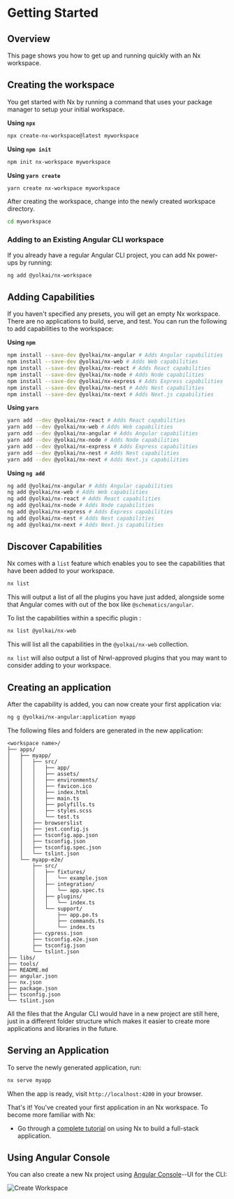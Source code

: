 # Getting Started

## Overview

This page shows you how to get up and running quickly with an Nx workspace.

## Creating the workspace

You get started with Nx by running a command that uses your package manager to setup your initial workspace.

**Using `npx`**

```bash
npx create-nx-workspace@latest myworkspace
```

**Using `npm init`**

```bash
npm init nx-workspace myworkspace
```

**Using `yarn create`**

```bash
yarn create nx-workspace myworkspace
```

After creating the workspace, change into the newly created workspace directory.

```bash
cd myworkspace
```

### Adding to an Existing Angular CLI workspace

If you already have a regular Angular CLI project, you can add Nx power-ups by running:

```bash
ng add @yolkai/nx-workspace
```

## Adding Capabilities

If you haven't specified any presets, you will get an empty Nx workspace. There are no applications to build, serve, and test. You can run the following to add capabilities to the workspace:

**Using `npm`**

```bash
npm install --save-dev @yolkai/nx-angular # Adds Angular capabilities
npm install --save-dev @yolkai/nx-web # Adds Web capabilities
npm install --save-dev @yolkai/nx-react # Adds React capabilities
npm install --save-dev @yolkai/nx-node # Adds Node capabilities
npm install --save-dev @yolkai/nx-express # Adds Express capabilities
npm install --save-dev @yolkai/nx-nest # Adds Nest capabilities
npm install --save-dev @yolkai/nx-next # Adds Next.js capabilities
```

**Using `yarn`**

```bash
yarn add --dev @yolkai/nx-react # Adds React capabilities
yarn add --dev @yolkai/nx-web # Adds Web capabilities
yarn add --dev @yolkai/nx-angular # Adds Angular capabilities
yarn add --dev @yolkai/nx-node # Adds Node capabilities
yarn add --dev @yolkai/nx-express # Adds Express capabilities
yarn add --dev @yolkai/nx-nest # Adds Nest capabilities
yarn add --dev @yolkai/nx-next # Adds Next.js capabilities
```

**Using `ng add`**

```bash
ng add @yolkai/nx-angular # Adds Angular capabilities
ng add @yolkai/nx-web # Adds Web capabilities
ng add @yolkai/nx-react # Adds React capabilities
ng add @yolkai/nx-node # Adds Node capabilities
ng add @yolkai/nx-express # Adds Express capabilities
ng add @yolkai/nx-nest # Adds Nest capabilities
ng add @yolkai/nx-next # Adds Next.js capabilities
```

## Discover Capabilities

Nx comes with a `list` feature which enables you to see the capabilities that have been added to your workspace.

```bash
nx list
```

This will output a list of all the plugins you have just added, alongside some that Angular comes with out of the box like `@schematics/angular`.

To list the capabilities within a specific plugin :

```bash
nx list @yolkai/nx-web
```

This will list all the capabilities in the `@yolkai/nx-web` collection.

`nx list` will also output a list of Nrwl-approved plugins that you may want to consider adding to your workspace.

## Creating an application

After the capability is added, you can now create your first application via:

```bash
ng g @yolkai/nx-angular:application myapp
```

The following files and folders are generated in the new application:

```treeview
<workspace name>/
├── apps/
│   ├── myapp/
│   │   ├── src/
│   │   │   ├── app/
│   │   │   ├── assets/
│   │   │   ├── environments/
│   │   │   ├── favicon.ico
│   │   │   ├── index.html
│   │   │   ├── main.ts
│   │   │   ├── polyfills.ts
│   │   │   ├── styles.scss
│   │   │   └── test.ts
│   │   ├── browserslist
│   │   ├── jest.config.js
│   │   ├── tsconfig.app.json
│   │   ├── tsconfig.json
│   │   ├── tsconfig.spec.json
│   │   └── tslint.json
│   └── myapp-e2e/
│       ├── src/
│       │   ├── fixtures/
│       │   │   └── example.json
│       │   ├── integration/
│       │   │   └── app.spec.ts
│       │   ├── plugins/
│       │   │   └── index.ts
│       │   └── support/
│       │       ├── app.po.ts
│       │       ├── commands.ts
│       │       └── index.ts
│       ├── cypress.json
│       ├── tsconfig.e2e.json
│       ├── tsconfig.json
│       └── tslint.json
├── libs/
├── tools/
├── README.md
├── angular.json
├── nx.json
├── package.json
├── tsconfig.json
└── tslint.json
```

All the files that the Angular CLI would have in a new project are still here, just in a different folder structure which makes it easier to create more applications and libraries in the future.

## Serving an Application

To serve the newly generated application, run:

```bash
nx serve myapp
```

When the app is ready, visit `http://localhost:4200` in your browser.

That's it! You've created your first application in an Nx workspace. To become more familiar with Nx:

- Go through a [complete tutorial](/angular/tutorial/01-create-application) on using Nx to build a full-stack application.

## Using Angular Console

You can also create a new Nx project using [Angular Console](https://angularconsole.com)--UI for the CLI:

![Create Workspace](./create-workspace.gif)
